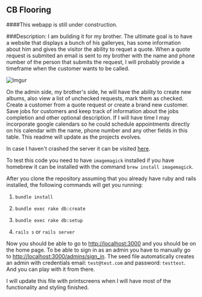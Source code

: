 ## CB Flooring

####This webapp is still under construction.

###Description: 
I am building it for my brother. The ultimate goal is to have a website that displays a bunch of his galleryes, has some information about him and gives the visitor the ability to requet a quote. When a quote request is submited an email is sent to my brother with the name and phone number of the person that submits the request, I will probably provide a timeframe when the customer wants to be called. 

![Imgur](http://i.imgur.com/j8Ms1fL.png)

On the admin side, my brother's side, he will have the ability to create new albums, also view a list of unchecked requests, mark them as checked. Create a customer from a quote request or create a brand new customer. Save jobs for customers and keep track of information about the jobs completion and other optional description. If I will have time I may incorporate google calendars so he could schedule appointments directly on his calendar with the name, phone number and any other fields in this table. This readme will update as the projects evolves.

In case I haven't crashed the server it can be visited [here](http://cbflooringinc.com).

To test this code you need to have `imagemagick` installed if you have homebrew it can be installed with the command `brew install imagemagick`.


After you clone the repository assuming that you already have ruby and rails installed, the following commands will get you running:

1. `bundle install`

2. `bundle exec rake db:create`

3. `bundle exec rake db:setup`

4. `rails s` or `rails server`

Now you should be able to go to [http://localhost:3000](http://localhost:3000) and you should be on the home page. To be able to sign in as an admin you have to manually go to [http://localhost:3000/admins/sign_in](http://localhost:3000/admins/sign_in). The seed file automatically creates an admin with credentials email: `test@test.com` and password: `testtest`. And you can play with it from there. 


I will update this file with printscreens when I will have most of the functionality and styling finished.
